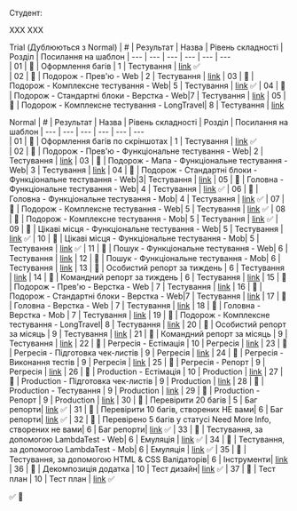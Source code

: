 Студент:

ХХХ ХХХ

Trial (Дублюються з Normal)
| #   | Результат             | Назва                              | Рівень складності | Розділ     | Посилання на шаблон 
| --- | ---                   | ---                                | ---               | ---        | ---          
| 01  | :black_square_button: | Оформлення багів                   | 1                 | Тестування | [link](https://github.com/scholokov/long-travel-2/blob/qa-tasks/template/%D0%9E%D1%84%D0%BE%D1%80%D0%BC%D0%BB%D0%B5%D0%BD%D0%BD%D1%8F%20%D0%B1%D0%B0%D0%B3%D1%96%D0%B2.md) :white_check_mark:         
| 02  | :black_square_button: | Подорож - Прев'ю - Web             | 2                 | Тестування | [link](https://github.com/scholokov/long-travel-2/blob/qa-tasks/template/%D0%9F%D0%BE%D0%B4%D0%BE%D1%80%D0%BE%D0%B6%20-%20%D0%9F%D1%80%D0%B5%D0%B2'%D1%8E.md) 
| 03  | :black_square_button: | Подорож - Комплексне тестування - Web| 5               | Тестування | [link](https://github.com/scholokov/long-travel-2/blob/qa-tasks/template/%D0%9A%D0%BE%D0%BC%D0%BF%D0%BB%D0%B5%D0%BA%D1%81%D0%BD%D0%B5%20%D1%82%D0%B5%D1%81%D1%82%D1%83%D0%B2%D0%B0%D0%BD%D0%BD%D1%8F%20-%20Web.md) :white_check_mark:
| 04  | :black_square_button: | Подорож - Стандартні блоки - Верстка - Web|7           | Тестування | [link]() 
| 05  | :black_square_button: | Подорож - Комплексне тестування - LongTravel| 8        | Тестування | [link]() 

Normal
| #   | Результат             | Назва                              | Рівень складності | Розділ     | Посилання на шаблон 
| --- | ---                   | ---                                | ---               | ---        | ---                 
| 01  | :black_square_button: | Оформлення багів по скріншотах     | 1                 | Тестування | [link](https://github.com/scholokov/long-travel-2/blob/qa-tasks/template/%D0%9E%D1%84%D0%BE%D1%80%D0%BC%D0%BB%D0%B5%D0%BD%D0%BD%D1%8F%20%D0%B1%D0%B0%D0%B3%D1%96%D0%B2.md) :white_check_mark:           
| 02  | :black_square_button: | Подорож - Прев'ю - Функціональне тестування - Web| 2   | Тестування | [link]() 
| 03  | :black_square_button: | Подорож - Мапа - Функціональне тестування - Web| 3     | Тестування | [link]() 
| 04  | :black_square_button: | Подорож - Стандартні блоки - Функціональне тестування - Web|3| Тестування | [link]() 
| 05  | :black_square_button: | Головна - Функціональне тестування - Web| 4            | Тестування | [link](https://github.com/scholokov/long-travel-2/blob/qa-tasks/template/%D0%93%D0%BE%D0%BB%D0%BE%D0%B2%D0%BD%D0%B0%20-%20%D0%A4%D1%83%D0%BD%D0%BA%D1%86%D1%96%D0%BE%D0%BD%D0%B0%D0%BB%D1%8C%D0%BD%D0%B5%20%D1%82%D0%B5%D1%81%D1%82%D1%83%D0%B2%D0%B0%D0%BD%D0%BD%D1%8F.md)  :white_check_mark: 
| 06  | :black_square_button: | Головна - Функціональне тестування - Mob| 4            | Тестування | [link](https://github.com/scholokov/long-travel-2/blob/qa-tasks/template/%D0%93%D0%BE%D0%BB%D0%BE%D0%B2%D0%BD%D0%B0%20-%20%D0%A4%D1%83%D0%BD%D0%BA%D1%86%D1%96%D0%BE%D0%BD%D0%B0%D0%BB%D1%8C%D0%BD%D0%B5%20%D1%82%D0%B5%D1%81%D1%82%D1%83%D0%B2%D0%B0%D0%BD%D0%BD%D1%8F.md)  :white_check_mark: 
| 07  | :black_square_button: | Подорож - Комплексне тестування - Web| 5               | Тестування | [link](https://github.com/scholokov/long-travel-2/blob/qa-tasks/template/%D0%9A%D0%BE%D0%BC%D0%BF%D0%BB%D0%B5%D0%BA%D1%81%D0%BD%D0%B5%20%D1%82%D0%B5%D1%81%D1%82%D1%83%D0%B2%D0%B0%D0%BD%D0%BD%D1%8F%20-%20Web.md) :white_check_mark:
| 08  | :black_square_button: | Подорож - Комплексне тестування - Mob| 5               | Тестування | [link](https://github.com/scholokov/long-travel-2/blob/qa-tasks/template/%D0%9A%D0%BE%D0%BC%D0%BF%D0%BB%D0%B5%D0%BA%D1%81%D0%BD%D0%B5%20%D1%82%D0%B5%D1%81%D1%82%D1%83%D0%B2%D0%B0%D0%BD%D0%BD%D1%8F%20-%20Mob.md) :white_check_mark:
| 09  | :black_square_button: | Цікаві місця - Функціональне тестування - Web| 5       | Тестування | [link](https://github.com/scholokov/long-travel-2/tree/qa-tasks/template%20) :white_check_mark:
| 10  | :black_square_button: | Цікаві місця - Функціональне тестування - Mob| 5       | Тестування | [link](https://github.com/scholokov/long-travel-2/tree/qa-tasks/template%20) :white_check_mark:
| 11  | :black_square_button: | Пошук - Функціональне тестування - Web| 6              | Тестування | [link]() 
| 12  | :black_square_button: | Пошук - Функціональне тестування - Mob| 6              | Тестування | [link]() 
| 13  | :black_square_button: | Особистий репорт за тиждень        | 6                 | Тестування | [link]() 
| 14  | :black_square_button: | Командний репорт за тиждень        | 6                 | Тестування | [link]() 
| 15  | :black_square_button: | Подорож - Прев'ю - Верстка - Web   | 7                 | Тестування | [link]() 
| 16  | :black_square_button: | Подорож - Стандартні блоки - Верстка - Web|7           | Тестування | [link]() 
| 17  | :black_square_button: | Головна - Верстка - Web            | 7                 | Тестування | [link]() 
| 18  | :black_square_button: | Головна - Верстка - Mob            | 7                 | Тестування | [link]() 
| 19  | :black_square_button: | Подорож - Комплексне тестування - LongTravel| 8        | Тестування | [link]() 
| 20  | :black_square_button: | Особистий репорт за місяць         | 9                 | Тестування | [link]() 
| 21  | :black_square_button: | Командний репорт за місяць         | 9                 | Тестування | [link]() 
| 22  | :black_square_button: | Регресія - Естімація               | 10                | Регресія   | [link]() 
| 23  | :black_square_button: | Регресія - Підготовка чек-листів   | 9                 | Регресія   | [link]() 
| 24  | :black_square_button: | Регресія - Виконання тестів        | 9                 | Регресія   | [link]() 
| 25  | :black_square_button: | Регресія - Репорт                  | 9                 | Регресія   | [link]() 
| 26  | :black_square_button: | Production - Естімація             | 10                | Production | [link]() 
| 27  | :black_square_button: | Production - Підготовка чек-листів | 9                 | Production | [link]() 
| 28  | :black_square_button: | Production - Тестування            | 9                 | Production | [link]() 
| 29  | :black_square_button: | Production - Репорт                | 9                 | Production | [link]() 
| 30  | :black_square_button: | Перевірити 20 багів                | 5                 | Баг репорти| [link](https://github.com/scholokov/long-travel-2/blob/qa-tasks/template/%D0%9F%D0%B5%D1%80%D0%B5%D0%B2%D1%96%D1%80%D0%B5%D0%BD%D0%BE%2020%20%D0%B1%D0%B0%D0%B3%D1%96%D0%B2,%20%D1%81%D1%82%D0%B2%D0%BE%D1%80%D0%B5%D0%BD%D0%B8%D1%85%20%D0%92%D0%B0%D0%BC%D0%B8.md) :white_check_mark:
| 31  | :black_square_button: | Перевірити 10 багів, створених НЕ вами| 6              | Баг репорти| [link](https://github.com/scholokov/long-travel-2/blob/qa-tasks/template/%D0%9F%D0%B5%D1%80%D0%B5%D0%B2%D1%96%D1%80%D0%B5%D0%BD%D0%BE%2010%20%D0%B1%D0%B0%D0%B3%D1%96%D0%B2,%20%D1%81%D1%82%D0%B2%D0%BE%D1%80%D0%B5%D0%BD%D0%B8%D1%85%20%D0%BD%D0%B5%20%D1%81%D0%B0%D0%BC%D0%B8%D0%BC%20QA.md)  :white_check_mark:
| 32  | :black_square_button: | Перевірено 5 багів у статусі Need More Info, створених не вами| 6   | Баг репорти| [link](https://github.com/scholokov/long-travel-2/blob/qa-tasks/template/%D0%9F%D0%B5%D1%80%D0%B5%D0%B2%D1%96%D1%80%D0%B5%D0%BD%D0%BE%205%20%D0%B1%D0%B0%D0%B3%D1%96%D0%B2%20%D1%83%20%D1%81%D1%82%D0%B0%D1%82%D1%83%D1%81%D1%96%20Need%20More%20Info,%20%D1%81%D1%82%D0%B2%D0%BE%D1%80%D0%B5%D0%BD%D0%B8%D1%85%20%D0%BD%D0%B5%20%D0%B2%D0%B0%D0%BC%D0%B8.md)  :white_check_mark:
| 33  | :black_square_button: | Тестування, за допомогою LambdaTest - Web| 6                 | Емуляція   | [link](https://github.com/scholokov/long-travel-2/blob/qa-tasks/template/%D0%A2%D0%B5%D1%81%D1%82%D1%83%D0%B2%D0%B0%D0%BD%D0%BD%D1%8F,%20%D0%B7%D0%B0%20%D0%B4%D0%BE%D0%BF%D0%BE%D0%BC%D0%BE%D0%B3%D0%BE%D1%8E%20LambdaTest%20-%20Web.md) :white_check_mark:
| 34  | :black_square_button: | Тестування, за допомогою LambdaTest - Mob| 6                 | Емуляція   | [link](https://github.com/scholokov/long-travel-2/blob/qa-tasks/template/%D0%A2%D0%B5%D1%81%D1%82%D1%83%D0%B2%D0%B0%D0%BD%D0%BD%D1%8F,%20%D0%B7%D0%B0%20%D0%B4%D0%BE%D0%BF%D0%BE%D0%BC%D0%BE%D0%B3%D0%BE%D1%8E%20LambdaTest%20-%20Mob.md) :white_check_mark:
| 35  | :black_square_button: | Тестування, за допомогою HTML & CSS Валідаторів| 6     | Інструменти| [link]() 
| 36  | :black_square_button: | Декомпозиція додатка               | 10                | Тест дизайн| [link](https://github.com/scholokov/long-travel-2/blob/qa-tasks/template/%D0%94%D0%B5%D0%BA%D0%BE%D0%BC%D0%BF%D0%BE%D0%B7%D0%B8%D1%86%D1%96%D1%8F%20%D0%B4%D0%BE%D0%B4%D0%B0%D1%82%D0%BA%D0%B0.md)   :white_check_mark:
| 37  | :black_square_button: | Тест план                          | 10                | Тест план  | [link](https://github.com/scholokov/long-travel-2/blob/qa-tasks/template/%D0%A2%D0%B5%D1%81%D1%82%20%D0%BF%D0%BB%D0%B0%D0%BD.md)  :white_check_mark:



:white_check_mark:
:black_square_button:
